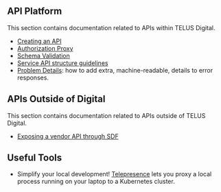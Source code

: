   ## API Platform

This section contains documentation related to APIs within TELUS Digital.

-   [Creating an API](creating-an-api.md)
-   [Authorization Proxy](authorization-proxy.md)
-   [Schema Validation](schema-validation.md)
-   [Service API structure guidelines](service-api-structure-guidelines.md)
-   [Problem Details](problem-details.md): how to add extra, machine-readable, details to error responses.

## APIs Outside of Digital

This section contains documentation related to APIs outside of TELUS Digital.

-   [Exposing a vendor API through SDF](sdf-vendor-onboarding.md)

## Useful Tools

-   Simplify your local development! [Telepresence](https://blog.openshift.com/telepresence-local-development/) lets you proxy a local process running on your laptop to a Kubernetes cluster.
